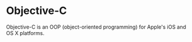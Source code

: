 # Objective-C
Objective-C is an OOP (object-oriented programming) for Apple's iOS and OS X platforms.
